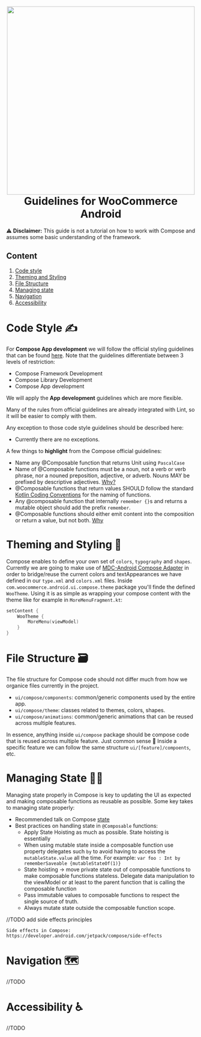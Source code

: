 <h1 align="center"><img src="https://user-images.githubusercontent.com/2663464/157550609-1b8b4781-409c-432a-a5e8-aca134c4913a.png" width="500"><br>Guidelines for WooCommerce Android</h1>


⚠️ **Disclaimer:** This guide is not a tutorial on how to work with Compose and assumes some basic understanding of the framework. 

## Content

1. [Code style](#code-style)
2. [Theming and Styling](#theming-and-styling)
3. [File Structure](#file-structure)
4. [Managing state](#managing-state)
5. [Navigation](#navigation)
6. [Accessibility](#accessibility)

# Code Style ✍️

For **Compose App development** we will follow the official styling guidelines that can be found [here](https://github.com/androidx/androidx/blob/androidx-main/compose/docs/compose-api-guidelines.md#api-guidelines-for-jetpack-compose). Note that the guidelines differentiate between 3 levels of restriction:
* Compose Framework Development
* Compose Library Development
* Compose App development

We will apply the **App development** guidelines which are more flexible. 

Many of the rules from official guidelines are already integrated with Lint, so it will be easier to comply with them. 

Any exception to those code style guidelines should be described here: 

* Currently there are no exceptions. 

A few things to **highlight** from the Compose official guidelines: 

* Name any @Composable function that returns Unit using `PascalCase`
* Name of @Composable functions must be a noun, not a verb or verb phrase, nor a nouned preposition, adjective, or adverb. Nouns MAY be prefixed by descriptive adjectives. [Why?](https://github.com/androidx/androidx/blob/androidx-main/compose/docs/compose-api-guidelines.md#why-2)
* @Composable functions that return values SHOULD follow the standard [Kotlin Coding Conventions](https://kotlinlang.org/docs/coding-conventions.html#function-names) for the naming of functions.
* Any @composable function that internally `remember {}`s and returns a mutable object should add the prefix `remember`.
* @Composable functions should either emit content into the composition or return a value, but not both. [Why](https://github.com/androidx/androidx/blob/androidx-main/compose/docs/compose-api-guidelines.md#why-6)

# Theming and Styling 🎨

Compose enables to define your own set of `colors`, `typography` and `shapes`. Currently we are going to make use of [MDC-Android Compose Adapter](https://material-components.github.io/material-components-android-compose-theme-adapter/) in order to bridge/reuse the current colors and textAppearances we have defined in our `type.xml` and `colors.xml` files. Inside `com.woocommerce.android.ui.compose.theme` package you'll finde the defined `WooTheme`. Using it is as simple as wrapping your compose content with the theme like for example in `MoreMenuFragment.kt`: 

```kotlin
setContent {
    WooTheme {
        MoreMenu(viewModel)
    }
}
```

# File Structure 🗃

The file structure for Compose code should not differ much from how we organice files currently in the project. 

- `ui/compose/components`: common/generic components used by the entire app.
- `ui/compose/theme`: classes related to themes, colors, shapes.
- `ui/compose/animations`: common/generic animations that can be reused across multiple features.

In essence, anything inside `ui/compose` package should be compose code that is reused across multiple feature. Just common sense 🙂
Inside a specific feature we can follow the same structure `ui/[feature]/compoents`, etc. 


# Managing State 👩‍💻

Managing state properly in Compose is key to updating the UI as expected and making composable functions as reusable as possible. Some key takes to managing state properly: 

- Recommended talk on Compose [state](https://www.youtube.com/watch?v=rmv2ug-wW4U&ab_channel=AndroidDevelopers)
- Best practices on handling state in `@Composable` functions: 
	- Apply State Hoisting as much as possible. State hoisting is essentially 
	- When using mutable state inside a composable function use property delegates such `by` to avoid having to access the `mutableState.value` all the time. For example: `var foo : Int by rememberSaveable {mutableStateOf(1)}`
	- State hoisting -> move private state out of composable functions to make composable functions stateless. Delegate data manipulation to the viewModel or at least to the parent function that is calling the composable function
	- Pass immutable values to composable functions to respect the single source of truth.
	- Always mutate state outside the composable function scope.

//TODO add side effects principles

	Side effects in Compose: https://developer.android.com/jetpack/compose/side-effects
	
# Navigation 🗺

//TODO

# Accessibility ♿️

//TODO
